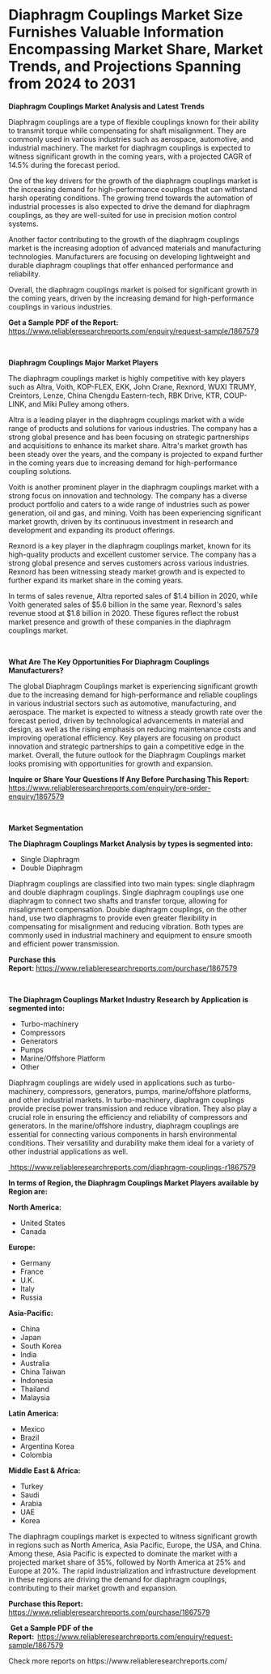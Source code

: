 <p><h1>Diaphragm Couplings Market Size Furnishes Valuable Information Encompassing Market Share, Market Trends, and Projections Spanning from 2024 to 2031</h1></p><p><strong>Diaphragm Couplings Market Analysis and Latest Trends</strong></p>
<p><p>Diaphragm couplings are a type of flexible couplings known for their ability to transmit torque while compensating for shaft misalignment. They are commonly used in various industries such as aerospace, automotive, and industrial machinery. The market for diaphragm couplings is expected to witness significant growth in the coming years, with a projected CAGR of 14.5% during the forecast period.</p><p>One of the key drivers for the growth of the diaphragm couplings market is the increasing demand for high-performance couplings that can withstand harsh operating conditions. The growing trend towards the automation of industrial processes is also expected to drive the demand for diaphragm couplings, as they are well-suited for use in precision motion control systems.</p><p>Another factor contributing to the growth of the diaphragm couplings market is the increasing adoption of advanced materials and manufacturing technologies. Manufacturers are focusing on developing lightweight and durable diaphragm couplings that offer enhanced performance and reliability.</p><p>Overall, the diaphragm couplings market is poised for significant growth in the coming years, driven by the increasing demand for high-performance couplings in various industries.</p></p>
<p><strong>Get a Sample PDF of the Report:&nbsp;</strong> <a href="https://www.reliableresearchreports.com/enquiry/request-sample/1867579">https://www.reliableresearchreports.com/enquiry/request-sample/1867579</a></p>
<p>&nbsp;</p>
<p><strong>Diaphragm Couplings Major Market Players</strong></p>
<p><p>The diaphragm couplings market is highly competitive with key players such as Altra, Voith, KOP-FLEX, EKK, John Crane, Rexnord, WUXI TRUMY, Creintors, Lenze, China Chengdu Eastern-tech, RBK Drive, KTR, COUP-LINK, and Miki Pulley among others.</p><p>Altra is a leading player in the diaphragm couplings market with a wide range of products and solutions for various industries. The company has a strong global presence and has been focusing on strategic partnerships and acquisitions to enhance its market share. Altra's market growth has been steady over the years, and the company is projected to expand further in the coming years due to increasing demand for high-performance coupling solutions.</p><p>Voith is another prominent player in the diaphragm couplings market with a strong focus on innovation and technology. The company has a diverse product portfolio and caters to a wide range of industries such as power generation, oil and gas, and mining. Voith has been experiencing significant market growth, driven by its continuous investment in research and development and expanding its product offerings.</p><p>Rexnord is a key player in the diaphragm couplings market, known for its high-quality products and excellent customer service. The company has a strong global presence and serves customers across various industries. Rexnord has been witnessing steady market growth and is expected to further expand its market share in the coming years.</p><p>In terms of sales revenue, Altra reported sales of $1.4 billion in 2020, while Voith generated sales of $5.6 billion in the same year. Rexnord's sales revenue stood at $1.8 billion in 2020. These figures reflect the robust market presence and growth of these companies in the diaphragm couplings market.</p></p>
<p>&nbsp;</p>
<p><strong>What Are The Key Opportunities For Diaphragm Couplings Manufacturers?</strong></p>
<p><p>The global Diaphragm Couplings market is experiencing significant growth due to the increasing demand for high-performance and reliable couplings in various industrial sectors such as automotive, manufacturing, and aerospace. The market is expected to witness a steady growth rate over the forecast period, driven by technological advancements in material and design, as well as the rising emphasis on reducing maintenance costs and improving operational efficiency. Key players are focusing on product innovation and strategic partnerships to gain a competitive edge in the market. Overall, the future outlook for the Diaphragm Couplings market looks promising with opportunities for growth and expansion.</p></p>
<p><strong>Inquire or Share Your Questions If Any Before Purchasing This Report:</strong> <a href="https://www.reliableresearchreports.com/enquiry/pre-order-enquiry/1867579">https://www.reliableresearchreports.com/enquiry/pre-order-enquiry/1867579</a></p>
<p>&nbsp;</p>
<p><strong>Market Segmentation</strong></p>
<p><strong>The Diaphragm Couplings Market Analysis by types is segmented into:</strong></p>
<p><ul><li>Single Diaphragm</li><li>Double Diaphragm</li></ul></p>
<p><p>Diaphragm couplings are classified into two main types: single diaphragm and double diaphragm couplings. Single diaphragm couplings use one diaphragm to connect two shafts and transfer torque, allowing for misalignment compensation. Double diaphragm couplings, on the other hand, use two diaphragms to provide even greater flexibility in compensating for misalignment and reducing vibration. Both types are commonly used in industrial machinery and equipment to ensure smooth and efficient power transmission.</p></p>
<p><strong>Purchase this Report:&nbsp;</strong><a href="https://www.reliableresearchreports.com/purchase/1867579">https://www.reliableresearchreports.com/purchase/1867579</a></p>
<p>&nbsp;</p>
<p><strong>The Diaphragm Couplings Market Industry Research by Application is segmented into:</strong></p>
<p><ul><li>Turbo-machinery</li><li>Compressors</li><li>Generators</li><li>Pumps</li><li>Marine/Offshore Platform</li><li>Other</li></ul></p>
<p><p>Diaphragm couplings are widely used in applications such as turbo-machinery, compressors, generators, pumps, marine/offshore platforms, and other industrial markets. In turbo-machinery, diaphragm couplings provide precise power transmission and reduce vibration. They also play a crucial role in ensuring the efficiency and reliability of compressors and generators. In the marine/offshore industry, diaphragm couplings are essential for connecting various components in harsh environmental conditions. Their versatility and durability make them ideal for a variety of other industrial applications as well.</p></p>
<p><a href="https://www.reliableresearchreports.com/diaphragm-couplings-r1867579">&nbsp;https://www.reliableresearchreports.com/diaphragm-couplings-r1867579</a></p>
<p><strong>In terms of Region, the Diaphragm Couplings Market Players available by Region are:</strong></p>
<p>
    <p> <strong> North America: </strong>
        <ul>
            <li>United States</li>
            <li>Canada</li>
        </ul>
        </p> 
    <p> <strong> Europe: </strong>
        <ul>
            <li>Germany</li>
            <li>France</li>
            <li>U.K.</li>
            <li>Italy</li>
            <li>Russia</li>
        </ul>
        </p> 
    <p> <strong> Asia-Pacific: </strong>
        <ul>
            <li>China</li>
            <li>Japan</li>
            <li>South Korea</li>
            <li>India</li>
            <li>Australia</li>
            <li>China Taiwan</li>
            <li>Indonesia</li>
            <li>Thailand</li>
            <li>Malaysia</li>
        </ul>
        </p> 
    <p> <strong> Latin America: </strong>
        <ul>
            <li>Mexico</li>
            <li>Brazil</li>
            <li>Argentina Korea</li>
            <li>Colombia</li>
        </ul>
        </p> 
    <p> <strong> Middle East & Africa: </strong>
        <ul>
            <li>Turkey</li>
            <li>Saudi</li>
            <li>Arabia</li>
            <li>UAE</li>
            <li>Korea</li>
        </ul>
    </p>
    </p>
<p><p>The diaphragm couplings market is expected to witness significant growth in regions such as North America, Asia Pacific, Europe, the USA, and China. Among these, Asia Pacific is expected to dominate the market with a projected market share of 35%, followed by North America at 25% and Europe at 20%. The rapid industrialization and infrastructure development in these regions are driving the demand for diaphragm couplings, contributing to their market growth and expansion.</p></p>
<p><strong>Purchase this Report: </strong><a href="https://www.reliableresearchreports.com/purchase/1867579">https://www.reliableresearchreports.com/purchase/1867579</a></p>
<p>&nbsp;<strong>Get a Sample PDF of the Report:&nbsp;&nbsp;</strong><a href="https://www.reliableresearchreports.com/enquiry/request-sample/1867579">https://www.reliableresearchreports.com/enquiry/request-sample/1867579</a></p>
<p><strong></strong></p>
<p>Check more reports on https://www.reliableresearchreports.com/</p>